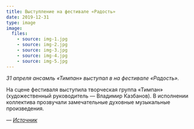 ```yaml
---
title: Выступление на фестивале «Радость»
date: 2019-12-31
type: image
image:
  files:
    - source: img-1.jpg
    - source: img-2.jpg
    - source: img-3.jpg
    - source: img-4.jpg
    - source: img-5.jpg
---
```


_31 апреля ансамль «Тимпан» выступал в на фестивале «Радость»._

На сцене фестиваля выступила творческая группа «Тимпан» (художественный руководитель — Владимир Казбанов).
В исполнении коллектива прозвучали замечательные духовные музыкальные произведения.

_— [Источник](https://obitel-minsk.ru/novosti-pravoslaviya/yarkie-sobytiya-radosti-vstrecha-s-kitaevedom)_